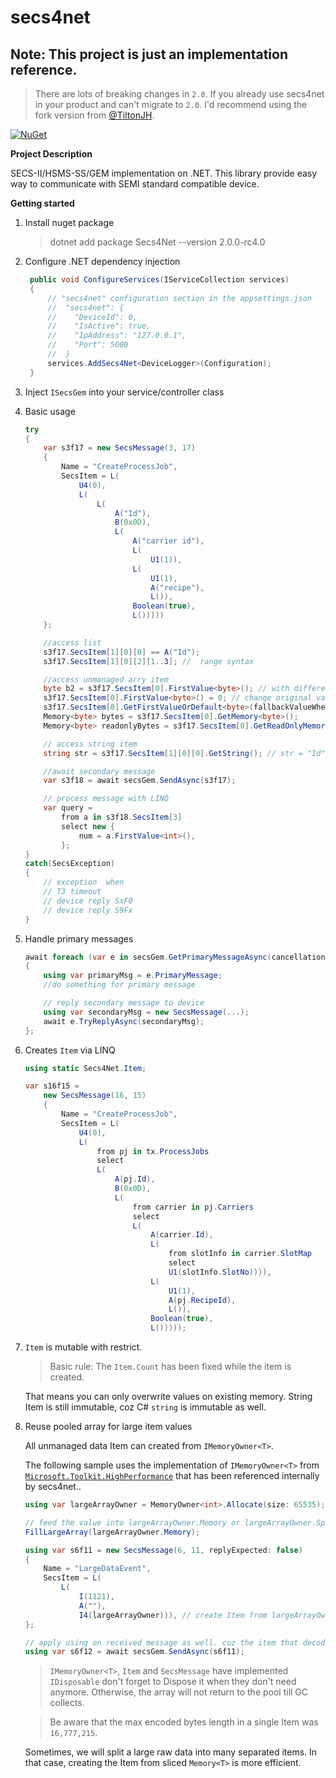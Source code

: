 # secs4net

## Note: This project is just an implementation reference. ##

> There are lots of breaking changes in `2.0`. If you already use secs4net in your product and can't migrate to `2.0`. I'd recommend using the fork version from [@TiltonJH](https://github.com/TiltonJH/secs4net).

[![NuGet](https://img.shields.io/nuget/vpre/secs4net.svg)](https://www.nuget.org/packages/Secs4Net/2.0.0-rc4.0)

**Project Description**  

SECS-II/HSMS-SS/GEM implementation on .NET. This library provide easy way to communicate with SEMI standard compatible device.  

**Getting started**
1. Install nuget package
    > dotnet add package Secs4Net --version 2.0.0-rc4.0
2. Configure .NET dependency injection
   ```cs
    public void ConfigureServices(IServiceCollection services)
    {
        // "secs4net" configuration section in the appsettings.json
        //  "secs4net": {
        //    "DeviceId": 0,
        //    "IsActive": true,
        //    "IpAddress": "127.0.0.1",
        //    "Port": 5000
        //  }  
        services.AddSecs4Net<DeviceLogger>(Configuration); 
    }
   ```    
3. Inject `ISecsGem` into your service/controller class
4. Basic usage
    ```cs
    try
    {
        var s3f17 = new SecsMessage(3, 17)
        {
            Name = "CreateProcessJob",
            SecsItem = L(
                U4(0),
                L(
                    L(
                        A("Id"),
                        B(0x0D),
                        L(
                            A("carrier id"),
                            L(
                                U1(1)),
                            L(
                                U1(1),
                                A("recipe"),
                                L()),
                            Boolean(true),
                            L()))))
        };

        //access list
        s3f17.SecsItem[1][0][0] == A("Id"); 
        s3f17.SecsItem[1][0][2][1..3]; //  range syntax
    
        //access unmanaged arry item
        byte b2 = s3f17.SecsItem[0].FirstValue<byte>(); // with different type
        s3f17.SecsItem[0].FirstValue<byte>() = 0; // change original value 
        s3f17.SecsItem[0].GetFirstValueOrDefault<byte>(fallbackValueWhenItemIsEmpty); 
        Memory<byte> bytes = s3f17.SecsItem[0].GetMemory<byte>();
        Memory<byte> readonlyBytes = s3f17.SecsItem[0].GetReadOnlyMemory<byte>();

        // access string item
        string str = s3f17.SecsItem[1][0][0].GetString(); // str = "Id"

        //await secondary message
        var s3f18 = await secsGem.SendAsync(s3f17); 

        // process message with LINQ
        var query =
            from a in s3f18.SecsItem[3]
            select new {
                num = a.FirstValue<int>(),
            };
    }
    catch(SecsException)
    {
        // exception  when
        // T3 timeout
        // device reply SxF0
        // device reply S9Fx
    }
    ```
5. Handle primary messages
    ```cs
    await foreach (var e in secsGem.GetPrimaryMessageAsync(cancellationToken))
    {     
        using var primaryMsg = e.PrimaryMessage;
        //do something for primary message

        // reply secondary message to device
        using var secondaryMsg = new SecsMessage(...);
        await e.TryReplyAsync(secondaryMsg); 
    };
    ```

6. Creates `Item` via LINQ

    ```cs
    using static Secs4Net.Item;

    var s16f15 = 
        new SecsMessage(16, 15)
        {
            Name = "CreateProcessJob",
            SecsItem = L(
                U4(0),
                L(
                    from pj in tx.ProcessJobs 
                    select
                    L(
                        A(pj.Id),
                        B(0x0D),
                        L(
                            from carrier in pj.Carriers 
                            select
                            L(
                                A(carrier.Id),
                                L(
                                    from slotInfo in carrier.SlotMap 
                                    select
                                    U1(slotInfo.SlotNo)))),
                                L(
                                    U1(1),
                                    A(pj.RecipeId),
                                    L()),
                                Boolean(true),
                                L()))));
    ```

7. `Item` is mutable with restrict.
    > Basic rule: The `Item.Count` has been fixed while the item is created.
    
    That means you can only overwrite values on existing memory.
    String Item is still immutable, coz C# `string` is immutable as well.

8. Reuse pooled array for large item values

    All unmanaged data Item can created from `IMemoryOwner<T>`.

    The following sample uses the implementation of `IMemoryOwner<T>` from [`Microsoft.Toolkit.HighPerformance`](https://docs.microsoft.com/en-us/windows/communitytoolkit/high-performance/memoryowner) that has been referenced internally by secs4net..
    ```cs
    using var largeArrayOwner = MemoryOwner<int>.Allocate(size: 65535);
    
    // feed the value into largeArrayOwner.Memory or largeArrayOwner.Span
    FillLargeArray(largeArrayOwner.Memory);

    using var s6f11 = new SecsMessage(6, 11, replyExpected: false)
    {
        Name = "LargeDataEvent",
        SecsItem = L(
            L(
                I(1121),
                A(""),
                I4(largeArrayOwner))), // create Item from largeArrayOwner
    };

    // apply using on received message as well. coz the item that decoded by PipeDecoder also using MemoryOwner<T> when the data array is big.
    using var s6f12 = await secsGem.SendAsync(s6f11);
   
    ```
    > `IMemoryOwner<T>`, `Item` and `SecsMessage` have implemented `IDisposable` don't forget to Dispose it when they don't need anymore.
    Otherwise, the array will not return to the pool till GC collects.

    > Be aware that the max encoded bytes length in a single Item was `16,777,215`.

    Sometimes, we will split a large raw data into many separated items.
    In that case, creating the Item from sliced `Memory<T>` is more efficient.
